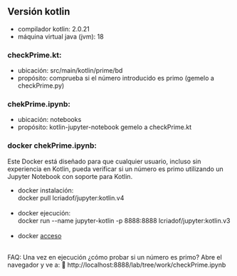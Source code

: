 Versión kotlin
------------------
- compilador kotlin: 2.0.21
- máquina virtual java (jvm): 18 

### checkPrime.kt:
- ubicación: src/main/kotlin/prime/bd
- propósito: comprueba si el número introducido es primo (gemelo a checkPrime.py)
   

### chekPrime.ipynb:
- ubicación: notebooks
- propósito: kotlin-jupyter-notebook gemelo a checkPrime.kt


### docker chekPrime.ipynb:
Este Docker está diseñado para que cualquier usuario, incluso sin experiencia en Kotlin, pueda verificar si un número es primo utilizando un Jupyter Notebook con soporte para Kotlin.

- docker instalación:<br> docker pull lcriadof/jupyter:kotlin.v4<br><br>
- docker ejecución: <br>docker run --name jupyter-kotlin -p 8888:8888 lcriadof/jupyter:kotlin.v3<br><br>
- docker [acceso](http://localhost:8888)<br><br>

FAQ: Una vez en ejecución ¿cómo probar si un número es primo?
Abre el navegador y ve a:
📌 http://localhost:8888/lab/tree/work/checkPrime.ipynb

